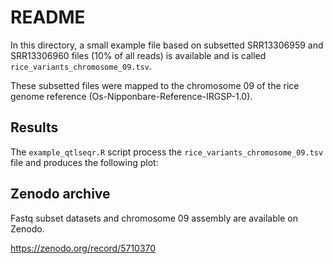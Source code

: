 # README

In this directory, a small example file based on subsetted SRR13306959 and SRR13306960 files (10% of all reads) is available and is called `rice_variants_chromosome_09.tsv`.

These subsetted files were mapped to the chromosome 09 of the rice genome reference (Os-Nipponbare-Reference-IRGSP-1.0). 

## Results

The `example_qtlseqr.R` script process the `rice_variants_chromosome_09.tsv` file and produces the following plot: 



## Zenodo archive

Fastq subset datasets and chromosome 09 assembly are available on Zenodo. 

https://zenodo.org/record/5710370